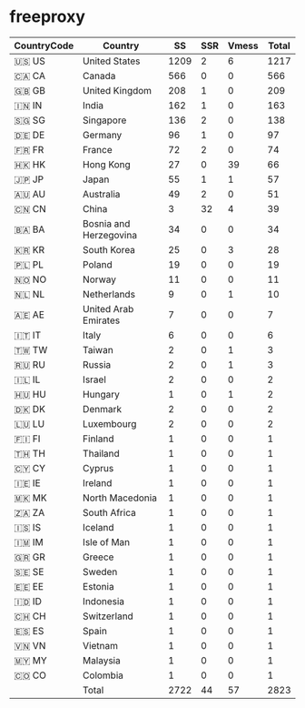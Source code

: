 # freeproxy

|CountryCode|Country|SS|SSR|Vmess|Total|
|  ----  | ----  |  ----  | ----  |  ----  | ----  |
|🇺🇸 US|United States|1209|2|6|1217|
|🇨🇦 CA|Canada|566|0|0|566|
|🇬🇧 GB|United Kingdom|208|1|0|209|
|🇮🇳 IN|India|162|1|0|163|
|🇸🇬 SG|Singapore|136|2|0|138|
|🇩🇪 DE|Germany|96|1|0|97|
|🇫🇷 FR|France|72|2|0|74|
|🇭🇰 HK|Hong Kong|27|0|39|66|
|🇯🇵 JP|Japan|55|1|1|57|
|🇦🇺 AU|Australia|49|2|0|51|
|🇨🇳 CN|China|3|32|4|39|
|🇧🇦 BA|Bosnia and Herzegovina|34|0|0|34|
|🇰🇷 KR|South Korea|25|0|3|28|
|🇵🇱 PL|Poland|19|0|0|19|
|🇳🇴 NO|Norway|11|0|0|11|
|🇳🇱 NL|Netherlands|9|0|1|10|
|🇦🇪 AE|United Arab Emirates|7|0|0|7|
|🇮🇹 IT|Italy|6|0|0|6|
|🇹🇼 TW|Taiwan|2|0|1|3|
|🇷🇺 RU|Russia|2|0|1|3|
|🇮🇱 IL|Israel|2|0|0|2|
|🇭🇺 HU|Hungary|1|0|1|2|
|🇩🇰 DK|Denmark|2|0|0|2|
|🇱🇺 LU|Luxembourg|2|0|0|2|
|🇫🇮 FI|Finland|1|0|0|1|
|🇹🇭 TH|Thailand|1|0|0|1|
|🇨🇾 CY|Cyprus|1|0|0|1|
|🇮🇪 IE|Ireland|1|0|0|1|
|🇲🇰 MK|North Macedonia|1|0|0|1|
|🇿🇦 ZA|South Africa|1|0|0|1|
|🇮🇸 IS|Iceland|1|0|0|1|
|🇮🇲 IM|Isle of Man|1|0|0|1|
|🇬🇷 GR|Greece|1|0|0|1|
|🇸🇪 SE|Sweden|1|0|0|1|
|🇪🇪 EE|Estonia|1|0|0|1|
|🇮🇩 ID|Indonesia|1|0|0|1|
|🇨🇭 CH|Switzerland|1|0|0|1|
|🇪🇸 ES|Spain|1|0|0|1|
|🇻🇳 VN|Vietnam|1|0|0|1|
|🇲🇾 MY|Malaysia|1|0|0|1|
|🇨🇴 CO|Colombia|1|0|0|1|
||Total|2722|44|57|2823|

